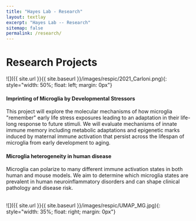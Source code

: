 ```yaml
---
title: "Hayes Lab - Research"
layout: textlay
excerpt: "Hayes Lab -- Research"
sitemap: false
permalink: /research/
---
```


# Research Projects

<p>![]({{ site.url }}{{ site.baseurl }}/images/respic/2021_Carloni.png){: style="width: 50%; float: left; margin: 0px"}<br>


#### Imprinting of Microglia by Developmental Stressors
This project will explore the molecular mechanisms of how microglia "remember" early life stress exposures leading to an adaptation in their life-long response to future stimuli. We will evaluate mechanisms of innate immune memory including metabolic adaptations and epigenetic marks induced by maternal immune activation that persist across the lifespan of microglia from early development to aging.<br></p>



#### Microglia heterogeneity in human disease
Microglia can polarize to many different immune activation states in both human and mouse models. We aim to determine which microglia states are prevalent in human neuroinflammatory disorders and can shape clinical pathology and disease risk.<br><br>

![]({{ site.url }}{{ site.baseurl }}/images/respic/UMAP_MG.jpg){: style="width: 35%; float: right; margin: 0px"}